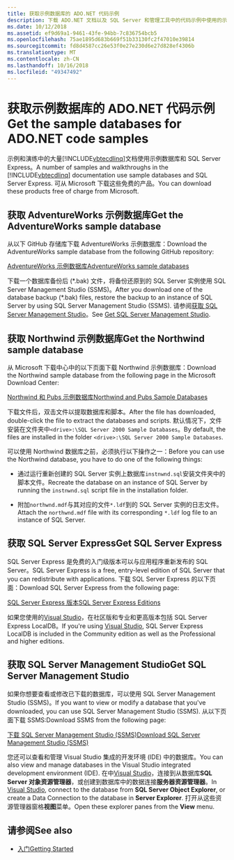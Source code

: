 ```yaml
---
title: 获取示例数据库的 ADO.NET 代码示例
description: 下载 ADO.NET 文档以及 SQL Server 和管理工具中的代码示例中使用的示例数据库
ms.date: 10/12/2018
ms.assetid: ef9d69a1-9461-43fe-94bb-7c836754bcb5
ms.openlocfilehash: 75ae1895d683b669f51b33130fc2f47010e39814
ms.sourcegitcommit: fd8d4587cc26e53f0e27e230d6e27d828ef4306b
ms.translationtype: MT
ms.contentlocale: zh-CN
ms.lasthandoff: 10/16/2018
ms.locfileid: "49347492"
---
```

# <a name="get-the-sample-databases-for-adonet-code-samples"></a><span data-ttu-id="1aa63-103">获取示例数据库的 ADO.NET 代码示例</span><span class="sxs-lookup"><span data-stu-id="1aa63-103">Get the sample databases for ADO.NET code samples</span></span>

<span data-ttu-id="1aa63-104">示例和演练中的大量[!INCLUDE[vbtecdlinq](../../../../../../includes/vbtecdlinq-md.md)]文档使用示例数据库和 SQL Server Express。</span><span class="sxs-lookup"><span data-stu-id="1aa63-104">A number of samples and walkthroughs in the [!INCLUDE[vbtecdlinq](../../../../../../includes/vbtecdlinq-md.md)] documentation use sample databases and SQL Server Express.</span></span> <span data-ttu-id="1aa63-105">可从 Microsoft 下载这些免费的产品。</span><span class="sxs-lookup"><span data-stu-id="1aa63-105">You can download these products free of charge from Microsoft.</span></span>

## <a name="get-the-adventureworks-sample-database"></a><span data-ttu-id="1aa63-106">获取 AdventureWorks 示例数据库</span><span class="sxs-lookup"><span data-stu-id="1aa63-106">Get the AdventureWorks sample database</span></span>

<span data-ttu-id="1aa63-107">从以下 GitHub 存储库下载 AdventureWorks 示例数据库：</span><span class="sxs-lookup"><span data-stu-id="1aa63-107">Download the AdventureWorks sample database from the following GitHub repository:</span></span>

[<span data-ttu-id="1aa63-108">AdventureWorks 示例数据库</span><span class="sxs-lookup"><span data-stu-id="1aa63-108">AdventureWorks sample databases</span></span>](https://github.com/Microsoft/sql-server-samples/releases/tag/adventureworks)

<span data-ttu-id="1aa63-109">下载一个数据库备份后 (\*.bak) 文件，将备份还原到的 SQL Server 实例使用 SQL Server Management Studio (SSMS)。</span><span class="sxs-lookup"><span data-stu-id="1aa63-109">After you download one of the database backup (\*.bak) files, restore the backup to an instance of SQL Server by using SQL Server Management Studio (SSMS).</span></span> <span data-ttu-id="1aa63-110">请参阅[获取 SQL Server Management Studio](#get_ssms)。</span><span class="sxs-lookup"><span data-stu-id="1aa63-110">See [Get SQL Server Management Studio](#get_ssms).</span></span>

## <a name="get-the-northwind-sample-database"></a><span data-ttu-id="1aa63-111">获取 Northwind 示例数据库</span><span class="sxs-lookup"><span data-stu-id="1aa63-111">Get the Northwind sample database</span></span>

<span data-ttu-id="1aa63-112">从 Microsoft 下载中心中的以下页面下载 Northwind 示例数据库：</span><span class="sxs-lookup"><span data-stu-id="1aa63-112">Download the Northwind sample database from the following page in the Microsoft Download Center:</span></span>

[<span data-ttu-id="1aa63-113">Northwind 和 Pubs 示例数据库</span><span class="sxs-lookup"><span data-stu-id="1aa63-113">Northwind and Pubs Sample Databases</span></span>](https://go.microsoft.com/fwlink?linkid=64296)

<span data-ttu-id="1aa63-114">下载文件后，双击文件以提取数据库和脚本。</span><span class="sxs-lookup"><span data-stu-id="1aa63-114">After the file has downloaded, double-click the file to extract the databases and scripts.</span></span> <span data-ttu-id="1aa63-115">默认情况下，文件安装在文件夹中`<drive>:\SQL Server 2000 Sample Databases`。</span><span class="sxs-lookup"><span data-stu-id="1aa63-115">By default, the files are installed in the folder `<drive>:\SQL Server 2000 Sample Databases`.</span></span>

<span data-ttu-id="1aa63-116">可以使用 Northwind 数据库之前，必须执行以下操作之一：</span><span class="sxs-lookup"><span data-stu-id="1aa63-116">Before you can use the Northwind database, you have to do one of the following things:</span></span>

- <span data-ttu-id="1aa63-117">通过运行重新创建的 SQL Server 实例上数据库`instnwnd.sql`安装文件夹中的脚本文件。</span><span class="sxs-lookup"><span data-stu-id="1aa63-117">Recreate the database on an instance of SQL Server by running the `instnwnd.sql` script file in the installation folder.</span></span>

- <span data-ttu-id="1aa63-118">附加`northwnd.mdf`与其对应的文件`*.ldf`到的 SQL Server 实例的日志文件。</span><span class="sxs-lookup"><span data-stu-id="1aa63-118">Attach the `northwnd.mdf` file with its corresponding `*.ldf` log file to an instance of SQL Server.</span></span>

## <a name="get_sql"></a> <span data-ttu-id="1aa63-119">获取 SQL Server Express</span><span class="sxs-lookup"><span data-stu-id="1aa63-119">Get SQL Server Express</span></span>

<span data-ttu-id="1aa63-120">SQL Server Express 是免费的入门级版本可以与应用程序重新发布的 SQL Server。</span><span class="sxs-lookup"><span data-stu-id="1aa63-120">SQL Server Express is a free, entry-level edition of SQL Server that you can redistribute with applications.</span></span> <span data-ttu-id="1aa63-121">下载 SQL Server Express 的以下页面：</span><span class="sxs-lookup"><span data-stu-id="1aa63-121">Download SQL Server Express from the following page:</span></span>
  
[<span data-ttu-id="1aa63-122">SQL Server Express 版本</span><span class="sxs-lookup"><span data-stu-id="1aa63-122">SQL Server Express Editions</span></span>](https://www.microsoft.com/sql-server/sql-server-editions-express)

<span data-ttu-id="1aa63-123">如果您使用的[Visual Studio](https://www.visualstudio.com/downloads/?utm_medium=microsoft&utm_source=docs.microsoft.com&utm_campaign=button+cta&utm_content=download+vs2017)，在社区版和专业和更高版本包括 SQL Server Express LocalDB。</span><span class="sxs-lookup"><span data-stu-id="1aa63-123">If you're using [Visual Studio](https://www.visualstudio.com/downloads/?utm_medium=microsoft&utm_source=docs.microsoft.com&utm_campaign=button+cta&utm_content=download+vs2017), SQL Server Express LocalDB is included in the Community edition as well as the Professional and higher editions.</span></span>  

## <a name="get_ssms"></a> <span data-ttu-id="1aa63-124">获取 SQL Server Management Studio</span><span class="sxs-lookup"><span data-stu-id="1aa63-124">Get SQL Server Management Studio</span></span>
<span data-ttu-id="1aa63-125">如果你想要查看或修改已下载的数据库，可以使用 SQL Server Management Studio (SSMS)。</span><span class="sxs-lookup"><span data-stu-id="1aa63-125">If you want to view or modify a database that you've downloaded, you can use SQL Server Management Studio (SSMS).</span></span> <span data-ttu-id="1aa63-126">从以下页面下载 SSMS:</span><span class="sxs-lookup"><span data-stu-id="1aa63-126">Download SSMS from the following page:</span></span>

[<span data-ttu-id="1aa63-127">下载 SQL Server Management Studio (SSMS)</span><span class="sxs-lookup"><span data-stu-id="1aa63-127">Download SQL Server Management Studio (SSMS)</span></span>](/sql/ssms/download-sql-server-management-studio-ssms) 

<span data-ttu-id="1aa63-128">您还可以查看和管理 Visual Studio 集成的开发环境 (IDE) 中的数据库。</span><span class="sxs-lookup"><span data-stu-id="1aa63-128">You can also view and manage databases in the Visual Studio integrated development environment (IDE).</span></span> <span data-ttu-id="1aa63-129">在中[Visual Studio](https://www.visualstudio.com/downloads/?utm_medium=microsoft&utm_source=docs.microsoft.com&utm_campaign=button+cta&utm_content=download+vs2017)，连接到从数据库**SQL Server 对象资源管理器**，或创建到数据库中的数据连接**服务器资源管理器**。</span><span class="sxs-lookup"><span data-stu-id="1aa63-129">In [Visual Studio](https://www.visualstudio.com/downloads/?utm_medium=microsoft&utm_source=docs.microsoft.com&utm_campaign=button+cta&utm_content=download+vs2017), connect to the database from **SQL Server Object Explorer**, or create a Data Connection to the database in **Server Explorer**.</span></span> <span data-ttu-id="1aa63-130">打开从这些资源管理器窗格**视图**菜单。</span><span class="sxs-lookup"><span data-stu-id="1aa63-130">Open these explorer panes from the **View** menu.</span></span>
  
## <a name="see-also"></a><span data-ttu-id="1aa63-131">请参阅</span><span class="sxs-lookup"><span data-stu-id="1aa63-131">See also</span></span>

- [<span data-ttu-id="1aa63-132">入门</span><span class="sxs-lookup"><span data-stu-id="1aa63-132">Getting Started</span></span>](../../../../../../docs/framework/data/adonet/sql/linq/getting-started.md)

